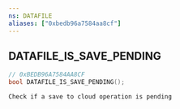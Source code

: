 ```yaml
---
ns: DATAFILE
aliases: ["0xbedb96a7584aa8cf"]
---
```

## DATAFILE_IS_SAVE_PENDING

```c
// 0xBEDB96A7584AA8CF
bool DATAFILE_IS_SAVE_PENDING();
```

```
Check if a save to cloud operation is pending
```
